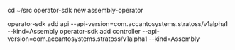 cd ~/src
operator-sdk new assembly-operator

operator-sdk add api --api-version=com.accantosystems.stratoss/v1alpha1 --kind=Assembly
operator-sdk add controller --api-version=com.accantosystems.stratoss/v1alpha1 --kind=Assembly
